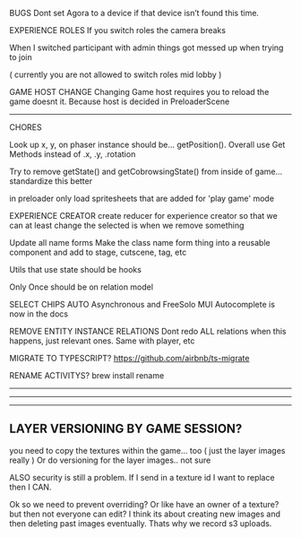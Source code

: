 BUGS
  Dont set Agora to a device if that device isn’t found this time.

EXPERIENCE ROLES
  If you switch roles the camera breaks 

  When I switched participant with admin things got messed up when trying to join

  ( currently you are not allowed to switch roles mid lobby )

GAME HOST CHANGE
  Changing Game host requires you to reload the game doesnt it. Because host is decided in PreloaderScene

-----

CHORES

Look up x, y, on phaser instance should be... getPosition(). Overall use Get Methods instead of .x, .y, .rotation

Try to remove getState() and getCobrowsingState() from inside of game... standardize this better

in preloader
  only load spritesheets that are added for 'play game' mode

EXPERIENCE CREATOR
  create reducer for experience creator so that we can at least change the selected is when we remove something

Update all name forms 
  Make the class name form thing into a reusable component and add to stage, cutscene, tag, etc

Utils that use state should be hooks

Only Once should be on relation model

SELECT CHIPS AUTO 
  Asynchronous and FreeSolo MUI Autocomplete is now in the docs

REMOVE ENTITY INSTANCE RELATIONS
  Dont redo ALL relations when this happens, just relevant ones. Same with player, etc

MIGRATE TO TYPESCRIPT?
  https://github.com/airbnb/ts-migrate

RENAME ACTIVITYS?
  brew install rename

--------------------------------------------------------------------------------------
--------------------------------------------------------------------------------------
--------------------------------------------------------------------------------------
LAYER VERSIONING BY GAME SESSION?
--------------------------------------------------------------------------------------
  you need to copy the textures within the game... too ( just the layer images really )
  Or do versioning for the layer images.. not sure

  ALSO security is still a problem. If I send in a texture id I want to replace then I CAN. 

  Ok so we need to prevent overriding? Or like have an owner of a texture? but then not everyone can edit? I think its about creating new images and then deleting past images eventually. Thats why we record s3 uploads. 
